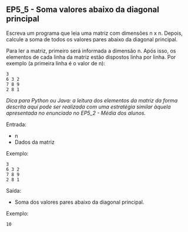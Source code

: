 ## EP5_5 - Soma valores abaixo da diagonal principal

Escreva um programa que leia uma matriz com dimensões n x n. Depois, calcule a soma de todos os valores pares abaixo da diagonal principal.

Para ler a matriz, primeiro será informada a dimensão n. Após isso, os elementos de cada linha da matriz estão dispostos linha por linha. Por exemplo (a primeira linha é o valor de n):
```
3
6 3 2
7 8 9
2 8 1
```

_Dica para Python ou Java: a leitura dos elementos da matriz da forma descrita aqui pode ser realizada com uma estratégia similar àquela apresentada no enunciado no EP5_2 - Média dos alunos._

Entrada:
- n
- Dados da matriz

Exemplo:
```
3
6 3 2
7 8 9
2 8 1
```

Saída:
- Soma dos valores pares abaixo da diagonal principal.

Exemplo:
```
10
```
